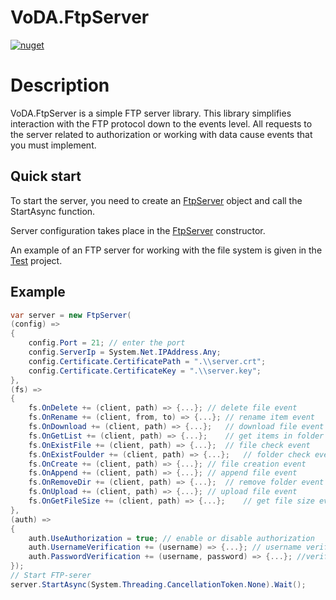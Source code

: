 # VoDA.FtpServer

[![nuget](https://img.shields.io/static/v1?label=NuGet&message=VoDA.FtpServer&color=blue&logo=nuget)](https://www.nuget.org/packages/VoDA.FtpServer)

# Description

VoDA.FtpServer is a simple FTP server library. This library simplifies interaction with the FTP protocol down to the events level. All requests to the server related to authorization or working with data cause events that you must implement.

## Quick start

To start the server, you need to create an [FtpServer](https://github.com/VoDACode/VoDA.FtpServer/blob/master/VoDA.FtpServer/FtpServer.cs) object and call the StartAsync function.

Server configuration takes place in the [FtpServer](https://github.com/VoDACode/VoDA.FtpServer/blob/master/VoDA.FtpServer/FtpServer.cs) constructor.

An example of an FTP server for working with the file system is given in the [Test](https://github.com/VoDACode/VoDA.FtpServer/tree/master/Test) project.

## Example

```c#
var server = new FtpServer(
(config) =>
{
    config.Port = 21; // enter the port
    config.ServerIp = System.Net.IPAddress.Any;
    config.Certificate.CertificatePath = ".\\server.crt";
    config.Certificate.CertificateKey = ".\\server.key";
},
(fs) =>
{
    fs.OnDelete += (client, path) => {...}; // delete file event
    fs.OnRename += (client, from, to) => {...}; // rename item event
    fs.OnDownload += (client, path) => {...};   // download file event
    fs.OnGetList += (client, path) => {...};    // get items in folder event
    fs.OnExistFile += (client, path) => {...};  // file check event
    fs.OnExistFoulder += (client, path) => {...};   // folder check event
    fs.OnCreate += (client, path) => {...}; // file creation event
    fs.OnAppend += (client, path) => {...}; // append file event
    fs.OnRemoveDir += (client, path) => {...};  // remove folder event
    fs.OnUpload += (client, path) => {...}; // upload file event
    fs.OnGetFileSize += (client, path) => {...};    // get file size event
},
(auth) =>
{
    auth.UseAuthorization = true; // enable or disable authorization
    auth.UsernameVerification += (username) => {...}; // username verification
    auth.PasswordVerification += (username, password) => {...}; //verification of username and password
});
// Start FTP-serer
server.StartAsync(System.Threading.CancellationToken.None).Wait();
```
